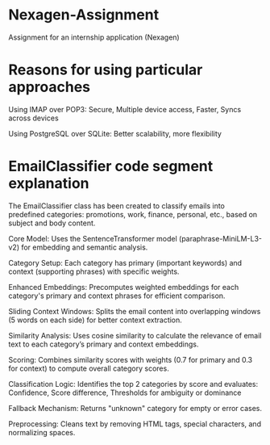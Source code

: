 # Nexagen-Assignment
Assignment for an internship application (Nexagen)

# Reasons for using particular approaches

Using IMAP over POP3: 
Secure, Multiple device access, Faster, Syncs across devices

Using PostgreSQL over SQLite:
Better scalability, more flexibility

# EmailClassifier code segment explanation
The EmailClassifier class has been created to classify emails into predefined categories: promotions, work, finance, personal, etc., based on subject and body content.

Core Model:
Uses the SentenceTransformer model (paraphrase-MiniLM-L3-v2) for embedding and semantic analysis.

Category Setup:
Each category has primary (important keywords) and context (supporting phrases) with specific weights.

Enhanced Embeddings:
Precomputes weighted embeddings for each category's primary and context phrases for efficient comparison.

Sliding Context Windows:
Splits the email content into overlapping windows (5 words on each side) for better context extraction.

Similarity Analysis:
Uses cosine similarity to calculate the relevance of email text to each category’s primary and context embeddings.

Scoring:
Combines similarity scores with weights (0.7 for primary and 0.3 for context) to compute overall category scores.

Classification Logic:
Identifies the top 2 categories by score and evaluates:
Confidence, Score difference, Thresholds for ambiguity or dominance

Fallback Mechanism:
Returns "unknown" category for empty or error cases.

Preprocessing:
Cleans text by removing HTML tags, special characters, and normalizing spaces.

